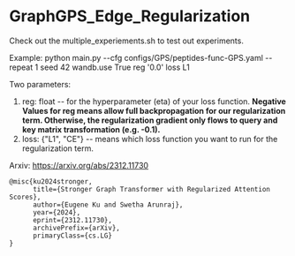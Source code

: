 # GraphGPS_Edge_Regularization

Check out the multiple_experiements.sh to test out experiments. 

Example: 
python main.py --cfg configs/GPS/peptides-func-GPS.yaml  --repeat 1  seed 42  wandb.use True reg '0.0' loss L1

Two parameters:
1. reg: float -- for the hyperparameter (eta) of your loss function. **Negative Values for reg means allow full backpropagation for our regularization term. Otherwise, the regularization gradient only flows to query and key matrix transformation (e.g. -0.1).**
2. loss: {"L1", "CE"} -- means which loss function you want to run for the regularization term. 

Arxiv: https://arxiv.org/abs/2312.11730

```
@misc{ku2024stronger,
      title={Stronger Graph Transformer with Regularized Attention Scores}, 
      author={Eugene Ku and Swetha Arunraj},
      year={2024},
      eprint={2312.11730},
      archivePrefix={arXiv},
      primaryClass={cs.LG}
}
```
